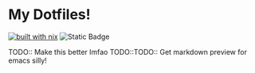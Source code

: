 # My Dotfiles!

[![built with nix](https://builtwithnix.org/badge.svg)](https://builtwithnix.org)
![Static Badge](https://img.shields.io/badge/time_wasted-alot-red)

TODO:: Make this better lmfao
TODO::TODO:: Get markdown preview for emacs silly!
